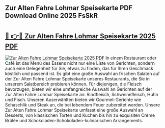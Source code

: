 ## Zur Alten Fahre Lohmar Speisekarte PDF Download Online 2025 FsSkR

# <h2><a href="http://gc69zi.nevu.top/?p=Zur+Alten+Fahre+Lohmar+Speisekarte">🔗 👉🔴 Zur Alten Fahre Lohmar Speisekarte 2025 PDF</a></h2>

[![Zur Alten Fahre Lohmar Speisekarte 2025 PDF](https://i.imgur.com/dBaPXMq.png)](http://gc69zi.nevu.top/?p=Zur+Alten+Fahre+Lohmar+Speisekarte)
In einem Restaurant oder Café ist das Menü des Essens nicht nur eine Liste von Gerichten, sondern auch eine Gelegenheit für Sie, etwas zu finden, das für Ihren Geschmack köstlich und passend ist. Es gibt eine große Auswahl an frischen Salaten auf der Zur Alten Fahre Lohmar Speisekarte unseres Restaurants, die Sie in unserem Salatbereich probieren können. Für diejenigen, die Fleisch bevorzugen, bieten wir eine umfangreiche Auswahl an Gerichten auf der Zur Alten Fahre Lohmar Speisekarte an: Rindfleisch, Schweinefleisch, Huhn und Fisch. Unseren Auserwählten bieten wir Gourmet-Gerichte wie Schaschlik und Steak an, die bei lebendem Feuer zubereitet werden. Unsere Zur Alten Fahre Lohmar Speisekarte umfasst eine große Auswahl an Desserts, von klassischen Torten und Kuchen bis hin zu exquisiten Crème Brûlée und Schokoladen-Schokoladen-kulinarischen Arrangements.
